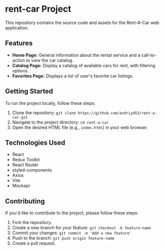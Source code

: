 # rent-car Project

This repository contains the source code and assets for the Rent-A-Car web
application.

## Features

- **Home Page:** General information about the rental service and a
  call-to-action to view the car catalog.
- **Catalog Page:** Display a catalog of available cars for rent, with filtering
  options.
- **Favorites Page:** Displays a list of user's favorite car listings.

## Getting Started

To run the project locally, follow these steps:

1. Clone the repository: `git clone https://github.com/andriy453/rent-a-car.git`
2. Navigate to the project directory: `cd rent-a-car`
3. Open the desired HTML file (e.g., `index.html`) in your web browser.

## Technologies Used

- React
- Redux Toolkit
- React Router
- styled-components
- Axios
- Vite
- Mockapi

## Contributing

If you'd like to contribute to the project, please follow these steps:

1. Fork the repository.
2. Create a new branch for your feature: `git checkout -b feature-name`
3. Commit your changes: `git commit -m 'Add a new feature'`
4. Push to the branch: `git push origin feature-name`
5. Create a pull request.
